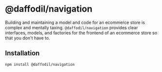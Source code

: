# @daffodil/navigation

Building and maintaining a model and code for an ecommerce store is complex and mentally taxing. `@daffodil/navigation`
provides clear interfaces, models, and factories for the frontend of an ecommerce store so that you don't have to.


## Installation

```
npm install @daffodil/navigation
```
